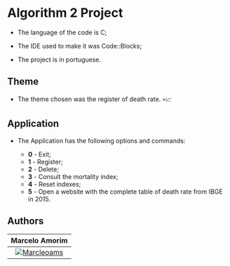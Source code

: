 # Algorithm 2 Project

- The language of the code is C;

- The IDE used to make it was Code::Blocks;

- The project is in portuguese.

## Theme

- The theme chosen was the register of death rate. 💀📈

## Application

- The Application has the following options and commands:

    - **0** - Exit;
	- **1** - Register;
    - **2** - Delete;
    - **3** - Consult the mortality index;
    - **4** - Reset indexes;
    - **5** - Open a website with the complete table of death rate from IBGE in 2015.

## Authors

| **Marcelo Amorim** |
| :---: |
| [![Marcleoams](https://avatars2.githubusercontent.com/u/63866348?s=200)](https://www.linkedin.com/in/marceloams/)    | 